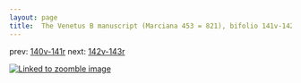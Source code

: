 ```yaml
---
layout: page
title:  The Venetus B manuscript (Marciana 453 = 821), bifolio 141v-142r
---
```


prev: [140v-141r](../140v-141r/) next: [142v-143r](../142v-143r/)



[![Linked to zoomble image](http://www.homermultitext.org/iipsrv?IIIF=/project/homer/pyramidal/deepzoom/hmt/vbbifolio/v1/vb_141v_142r.tif/full/2000,/0/default.jpg)](http://www.homermultitext.org/ict2/?urn=urn:cite2:hmt:vbbifolio.v1:vb_141v_142r)

